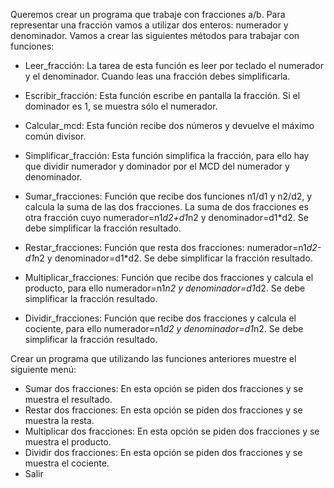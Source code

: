 Queremos crear un programa que trabaje con fracciones a/b. Para representar una fracción vamos a utilizar dos enteros: numerador y denominador. 
Vamos a crear las siguientes métodos para trabajar con funciones: 

- Leer_fracción: La tarea de esta función es leer por teclado el numerador y el denominador. Cuando leas una fracción debes simplificarla. 

- Escribir_fracción: Esta función escribe en pantalla la fracción. Si el dominador es 1, se muestra sólo el numerador. 

- Calcular_mcd: Esta función recibe dos números y devuelve el máximo común divisor. 

- Simplificar_fracción: Esta función simplifica la fracción, para ello hay que dividir numerador y dominador por el MCD del numerador y denominador. 

- Sumar_fracciones: Función que recibe dos funciones n1/d1 y n2/d2, y calcula la suma de las dos fracciones. La suma de dos fracciones es otra fracción cuyo numerador=n1*d2+d1*n2 y denominador=d1*d2. Se debe simplificar la fracción resultado. 

- Restar_fracciones: Función que resta dos fracciones: numerador=n1*d2-d1*n2 y denominador=d1*d2. Se debe simplificar la fracción resultado. 

- Multiplicar_fracciones: Función que recibe dos fracciones y calcula el producto, para ello numerador=n1*n2 y denominador=d1*d2. Se debe simplificar la fracción resultado. 

- Dividir_fracciones: Función que recibe dos fracciones y calcula el cociente, para ello numerador=n1*d2 y denominador=d1*n2. Se debe simplificar la fracción resultado. 


Crear un programa que utilizando las funciones anteriores muestre el siguiente menú: 

- Sumar dos fracciones: En esta opción se piden dos fracciones y se muestra el resultado. 
- Restar dos fracciones: En esta opción se piden dos fracciones y se muestra la resta. 
- Multiplicar dos fracciones: En esta opción se piden dos fracciones y se muestra el producto. 
- Dividir dos fracciones: En esta opción se piden dos fracciones y se muestra el cociente. 
- Salir 
